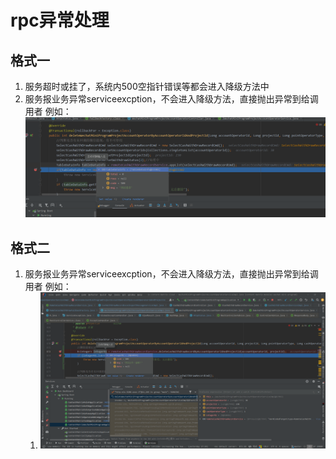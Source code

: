 # rpc异常处理

## 格式一

1. 服务超时或挂了，系统内500空指针错误等都会进入降级方法中
2. 服务报业务异常serviceexcption，不会进入降级方法，直接抛出异常到给调用者 例如：
![alt text](image.png)

## 格式二

1. 服务报业务异常serviceexcption，不会进入降级方法，直接抛出异常到给调用者 例如：
   1. ![alt text](image-1.png)